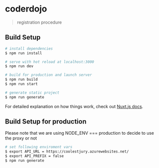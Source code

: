 # coderdojo

> registration procedure

## Build Setup

``` bash
# install dependencies
$ npm run install

# serve with hot reload at localhost:3000
$ npm run dev

# build for production and launch server
$ npm run build
$ npm run start

# generate static project
$ npm run generate
```

For detailed explanation on how things work, check out [Nuxt.js docs](https://nuxtjs.org).

## Build Setup for production
Please note that we are using NODE_ENV === production to decide to use the proxy or not  
``` bash
# set following enviroment vars
$ export API_URL = https://coolestjury.azurewebsites.net/
$ export API_PREFIX = false
$ npm run generate
```
